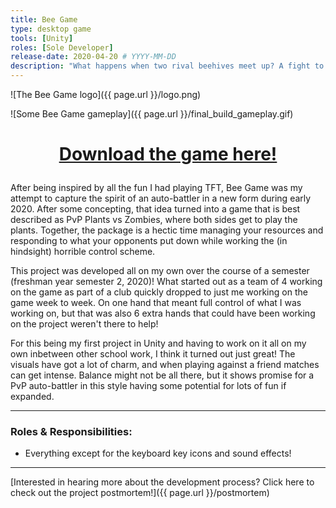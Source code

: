 ```yaml
---
title: Bee Game
type: desktop game
tools: [Unity]
roles: [Sole Developer]
release-date: 2020-04-20 # YYYY-MM-DD
description: "What happens when two rival beehives meet up? A fight to the death of course! In this local 1v1 auto battler, send your bees into battle to out-plan and take down the opposing hive."
---
```


![The Bee Game logo]({{ page.url }}/logo.png)

![Some Bee Game gameplay]({{ page.url }}/final_build_gameplay.gif)  

<h1>
  <p style="text-align: center;">
      <a href="{{ page.url }}/Bee_Game_Executables.zip" download>Download the game here!</a>
  </p>
</h1>

After being inspired by all the fun I had playing TFT, Bee Game was my attempt to capture the spirit of an auto-battler in a new form during early 2020. After some concepting, that idea turned into a game that is best described as PvP Plants vs Zombies, where both sides get to play the plants. Together, the package is a hectic time managing your resources and responding to what your opponents put down while working the (in hindsight) horrible control scheme.  

This project was developed all on my own over the course of a semester (freshman year semester 2, 2020)! What started out as a team of 4 working on the game as part of a club quickly dropped to just me working on the game week to week. On one hand that meant full control of what I was working on, but that was also 6 extra hands that could have been working on the project weren't there to help!  

For this being my first project in Unity and having to work on it all on my own inbetween other school work, I think it turned out just great! The visuals have got a lot of charm, and when playing against a friend matches can get intense. Balance might not be all there, but it shows promise for a PvP auto-battler in this style having some potential for lots of fun if expanded.

---

### Roles & Responsibilities:
* Everything except for the keyboard key icons and sound effects!

---

[Interested in hearing more about the development process? Click here to check out the project postmortem!]({{ page.url }}/postmortem)  

